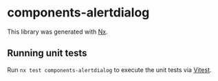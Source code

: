 # components-alertdialog

This library was generated with [Nx](https://nx.dev).

## Running unit tests

Run `nx test components-alertdialog` to execute the unit tests via [Vitest](https://vitest.dev/).
